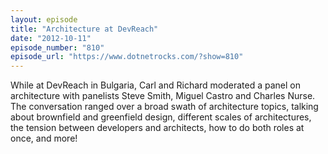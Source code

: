 ```yaml
---
layout: episode
title: "Architecture at DevReach"
date: "2012-10-11"
episode_number: "810"
episode_url: "https://www.dotnetrocks.com/?show=810"
---
```


While at DevReach in Bulgaria, Carl and Richard moderated a panel on architecture with panelists Steve Smith, Miguel Castro and Charles Nurse. The conversation ranged over a broad swath of architecture topics, talking about brownfield and greenfield design, different scales of architectures, the tension between developers and architects, how to do both roles at once, and more!

